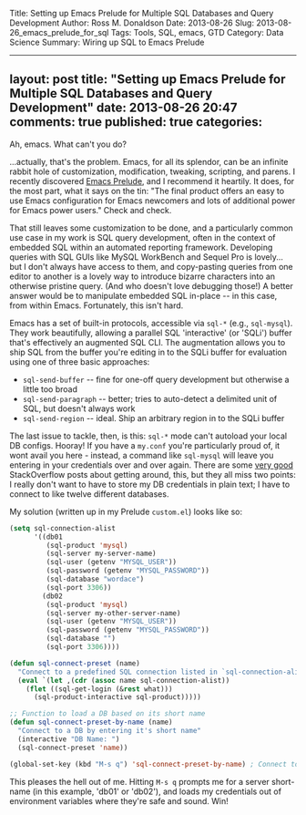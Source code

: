 Title: Setting up Emacs Prelude for Multiple SQL Databases and Query Development
Author: Ross M. Donaldson
Date: 2013-08-26
Slug: 2013-08-26_emacs_prelude_for_sql
Tags: Tools, SQL, emacs, GTD
Category: Data Science
Summary: Wiring up SQL to Emacs Prelude

---
layout: post
title: "Setting up Emacs Prelude for Multiple SQL Databases and Query Development"
date: 2013-08-26 20:47
comments: true
published: true
categories:
---
Ah, emacs. What can't you do?

...actually, that's the problem. Emacs, for all its splendor, can be an infinite rabbit hole of customization, modification, tweaking, scripting, and parens. I recently discovered [Emacs Prelude](www.github.com/bbatsov/prelude), and I recommend it heartily. It does, for the most part, what it says on the tin: "The final product offers an easy to use Emacs configuration for Emacs newcomers and lots of additional power for Emacs power users." Check and check.

That still leaves some customization to be done, and a particularly common use case in my work is SQL query development, often in the context of embedded SQL within an automated reporting framework. Developing queries with SQL GUIs like MySQL WorkBench and Sequel Pro is lovely... but I don't always have access to them, and copy-pasting queries from one editor to another is a lovely way to introduce bizarre characters into an otherwise pristine query. (And who doesn't love debugging those!) A better answer would be to manipulate embedded SQL in-place -- in this case, from within Emacs. Fortunately, this isn't hard.

<!--more-->

Emacs has a set of built-in protocols, accessible via `sql-*` (e.g., `sql-mysql`). They work beautifully, allowing a parallel SQL 'interactive' (or 'SQLi') buffer that's effectively an augmented SQL CLI. The augmentation allows you to ship SQL from the buffer you're editing in to the SQLi buffer for evaluation using one of three basic approaches:

* `sql-send-buffer` -- fine for one-off query development but otherwise a little too broad
* `sql-send-paragraph` -- better; tries to auto-detect a delimited unit of SQL, but doesn't always work
* `sql-send-region` -- ideal. Ship an arbitrary region in to the SQLi buffer

The last issue to tackle, then, is this: `sql-*` mode can't autoload your local DB configs. Hooray! If you have a `my.conf` you're particularly proud of, it wont avail you here - instead, a command like `sql-mysql` will leave you entering in your credentials over and over again. There are some [very good](http://stackoverflow.com/questions/5734965/how-can-i-get-emacs-sql-mode-to-use-the-mysql-config-file-my-cnf) StackOverflow posts about getting around, this, but they all miss two points: I really don't want to have to store my DB credentials in plain text; I have to connect to like twelve different databases.

My solution (written up in my Prelude `custom.el`) looks like so:

```cl
(setq sql-connection-alist
      '((db01
         (sql-product 'mysql)
         (sql-server my-server-name)
         (sql-user (getenv "MYSQL_USER"))
         (sql-password (getenv "MYSQL_PASSWORD"))
         (sql-database "wordace")
         (sql-port 3306))
        (db02
         (sql-product 'mysql)
         (sql-server my-other-server-name)
         (sql-user (getenv "MYSQL_USER"))
         (sql-password (getenv "MYSQL_PASSWORD"))
         (sql-database "")
         (sql-port 3306))))

(defun sql-connect-preset (name)
  "Connect to a predefined SQL connection listed in `sql-connection-alist'"
  (eval `(let ,(cdr (assoc name sql-connection-alist))
    (flet ((sql-get-login (&rest what)))
      (sql-product-interactive sql-product)))))

;; Function to load a DB based on its short name
(defun sql-connect-preset-by-name (name)
  "Connect to a DB by entering it's short name"
  (interactive "DB Name: ")
  (sql-connect-preset 'name))

(global-set-key (kbd "M-s q") 'sql-connect-preset-by-name) ; Connect to a db preset by name
```

This pleases the hell out of me. Hitting `M-s q` prompts me for a server short-name (in this example, 'db01' or 'db02'), and loads my credentials out of environment variables where they're safe and sound. Win!
